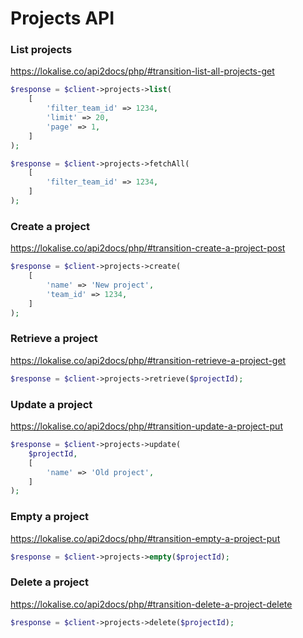 # Projects API

### List projects
https://lokalise.co/api2docs/php/#transition-list-all-projects-get

```php
$response = $client->projects->list(
    [
        'filter_team_id' => 1234,
        'limit' => 20,
        'page' => 1,
    ]
);
```

```php
$response = $client->projects->fetchAll(
    [
        'filter_team_id' => 1234,
    ]
);
```

### Create a project
https://lokalise.co/api2docs/php/#transition-create-a-project-post

```php
$response = $client->projects->create(
    [
        'name' => 'New project',
        'team_id' => 1234,
    ]
);
```

### Retrieve a project
https://lokalise.co/api2docs/php/#transition-retrieve-a-project-get

```php
$response = $client->projects->retrieve($projectId);
```

### Update a project
https://lokalise.co/api2docs/php/#transition-update-a-project-put

```php
$response = $client->projects->update(
    $projectId,
    [
        'name' => 'Old project',
    ]
);
```

### Empty a project
https://lokalise.co/api2docs/php/#transition-empty-a-project-put

```php
$response = $client->projects->empty($projectId);
```

### Delete a project
https://lokalise.co/api2docs/php/#transition-delete-a-project-delete

```php
$response = $client->projects->delete($projectId);
```
